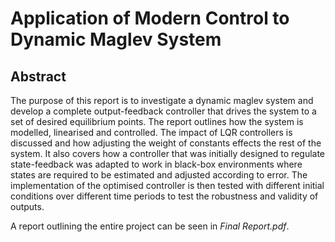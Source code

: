 # Application of Modern Control to Dynamic Maglev System 

## Abstract
The purpose of this report is to investigate a dynamic maglev system and develop a complete output-feedback controller that drives the system to a set of desired equilibrium points. The report outlines how the system is modelled, linearised and controlled. The impact of LQR controllers is discussed and how adjusting the weight of constants effects the rest of the system. It also covers how a controller that was initially designed to regulate state-feedback was adapted to work in black-box environments where states are required to be estimated and adjusted according to error. The implementation of the optimised controller is then tested with different initial conditions over different time periods to test the robustness and validity of outputs. 

A report outlining the entire project can be seen in _Final Report.pdf_.
